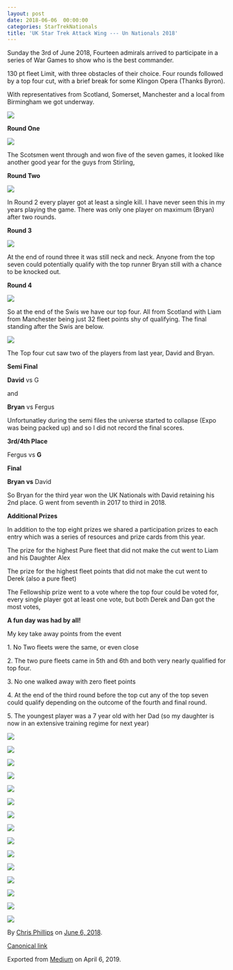 ```yaml
---
layout: post
date: 2018-06-06  00:00:00
categories: StarTrekNationals
title: 'UK Star Trek Attack Wing --- Un Nationals 2018'
---
```



Sunday the 3rd of June 2018, Fourteen admirals arrived to participate in
a series of War Games to show who is the best commander.

130 pt fleet Limit, with three obstacles of their choice. Four rounds
followed by a top four cut, with a brief break for some Klingon Opera
(Thanks Byron).

With representatives from Scotland, Somerset, Manchester and a local
from Birmingham we got underway.

![](https://cdn-images-1.medium.com/max/800/1*RSUnfRkAv_fLVy8_8ait6g.png)

**Round One**

![](https://cdn-images-1.medium.com/max/800/1*hGWYqq5JC4s4Ii7ZNBr5hg.png)

The Scotsmen went through and won five of the seven games, it looked
like another good year for the guys from Stirling,

**Round Two**

![](https://cdn-images-1.medium.com/max/800/1*m5m82fZCVlgxWTjAb4gsjQ.png)

In Round 2 every player got at least a single kill. I have never seen
this in my years playing the game. There was only one player on maximum
(Bryan) after two rounds.

**Round 3**

![](https://cdn-images-1.medium.com/max/800/1*R6TWZjC9bhG1m0YPi2LRJw.png)

At the end of round three it was still neck and neck. Anyone from the
top seven could potentially qualify with the top runner Bryan still with
a chance to be knocked out.

**Round 4**

![](https://cdn-images-1.medium.com/max/800/1*wlt0fZPWATMdcjwSP-D2Yg.png)

So at the end of the Swis we have our top four. All from Scotland with
Liam from Manchester being just 32 fleet points shy of qualifying. The
final standing after the Swis are below.

![](https://cdn-images-1.medium.com/max/800/1*J4q3l4xyH47e7zaS-qNlKg.png)

The Top four cut saw two of the players from last year, David and Bryan.

**Semi Final**

**David** vs G

and

**Bryan** vs Fergus

Unfortunatley during the semi files the universe started to collapse
(Expo was being packed up) and so I did not record the final scores.

**3rd/4th Place**

Fergus vs **G**

**Final**

**Bryan vs** David

So Bryan for the third year won the UK Nationals with David retaining
his 2nd place. G went from seventh in 2017 to third in 2018.

**Additional Prizes**

In addition to the top eight prizes we shared a participation prizes to
each entry which was a series of resources and prize cards from this
year.

The prize for the highest Pure fleet that did not make the cut went to
Liam and his Daughter Alex

The prize for the highest fleet points that did not make the cut went to
Derek (also a pure fleet)

The Fellowship prize went to a vote where the top four could be voted
for, every single player got at least one vote, but both Derek and Dan
got the most votes,

**A fun day was had by all!**

My key take away points from the event

1\. No Two fleets were the same, or even close

2\. The two pure fleets came in 5th and 6th and both very nearly
qualified for top four.

3\. No one walked away with zero fleet points

4\. At the end of the third round before the top cut any of the top seven
could qualify depending on the outcome of the fourth and final round.

5\. The youngest player was a 7 year old with her Dad (so my daughter is
now in an extensive training regime for next year)



![](https://cdn-images-1.medium.com/max/400/1*hDGkjoN8B80ymoqC2b_Miw.jpeg)

![](https://cdn-images-1.medium.com/max/400/1*CYWsYBV4AGobdOcewFIcEQ.jpeg)

![](https://cdn-images-1.medium.com/max/400/1*ND9BrcQJqHDOwb0oBCaYpw.jpeg)



![](https://cdn-images-1.medium.com/max/400/1*cm8JMXNSBI7rmXQdfeM7EA.jpeg)

![](https://cdn-images-1.medium.com/max/400/1*K5-LAh7pi_VBmd32UDmlcw.jpeg)

![](https://cdn-images-1.medium.com/max/400/1*Iyd3caQ7hDWEnmk51joAdQ.jpeg)



![](https://cdn-images-1.medium.com/max/400/1*rGWFGFrGLGhuXnFlg1wr-Q.jpeg)

![](https://cdn-images-1.medium.com/max/400/1*Q-FJpt7pt2nf1IX5ybeODg.jpeg)

![](https://cdn-images-1.medium.com/max/600/1*0puObLd3cySKRYiKDREUwA.jpeg)



![](https://cdn-images-1.medium.com/max/400/1*IfRnzMAgNCWglsSkZqIBFw.jpeg)

![](https://cdn-images-1.medium.com/max/600/1*NagjKcwkZau8KEPN1Ex6ag.jpeg)

![](https://cdn-images-1.medium.com/max/600/1*qzf57iA_LE3q8tugQNN-hQ.jpeg)



![](https://cdn-images-1.medium.com/max/600/1*SRr9m0jmSAAxtKiSujlzBA.jpeg)

![](https://cdn-images-1.medium.com/max/600/1*Z1n-R_14eurZ2Y7HQiTfqQ.jpeg)

![](https://cdn-images-1.medium.com/max/200/1*A1ZY5KZimI2yZsmwGNWwhQ.jpeg)





By [Chris Phillips](https://medium.com/@cminion) on
[June 6, 2018](https://medium.com/p/eafbc2d1f93).

[Canonical
link](https://medium.com/@cminion/uk-star-trek-attack-wing-un-nationals-2018-eafbc2d1f93)

Exported from [Medium](https://medium.com) on April 6, 2019.
